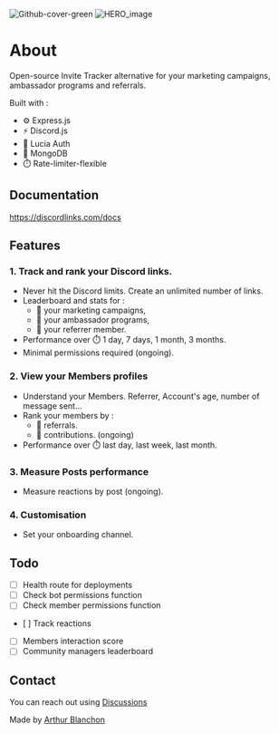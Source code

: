 
![Github-cover-green](https://github.com/user-attachments/assets/8d74ef1b-7054-4c38-a1cd-0e5f38c4309d)
![HERO_image](https://github.com/user-attachments/assets/1cc34b0e-557e-45bf-9fb5-6787f973a5cb)


# About
Open-source Invite Tracker alternative for your marketing campaigns, ambassador programs and referrals.

Built with : 
- ⚙️ Express.js
- ⚡️ Discord.js
- 🔐 Lucia Auth
- 🌱 MongoDB
- ⏱️ Rate-limiter-flexible
   
## Documentation
https://discordlinks.com/docs

## Features

### 1. Track and rank your Discord links.
- Never hit the Discord limits. Create an unlimited number of links.
- Leaderboard and stats for :
  - 📣 your marketing campaigns,
  - 🤝 your ambassador programs,
  - 👤 your referrer member.
 - Performance over ⏱️ 1 day, 7 days, 1 month, 3 months.
 - Minimal permissions required (ongoing).

### 2. View your Members profiles
- Understand your Members. Referrer, Account's age, number of message sent...
- Rank your members by :
   - 👤 referrals.
   - 💎 contributions. (ongoing)
- Performance over ⏱️ last day, last week, last month.

### 3. Measure Posts performance
- Measure reactions by post (ongoing).

### 4. Customisation
- Set your onboarding channel.


## Todo

- [ ] Health route for deployments  
- [ ] Check bot permissions function  
- [ ] Check member permissions function  
- [ ] Track reactions  
- [ ] Members interaction score  
- [ ] Community managers leaderboard

## Contact

You can reach out using [Discussions](https://github.com/ArthurBlanchon/discordlinks/discussions)
  
Made by [Arthur Blanchon](https://twitter.com/ArthurOnTime) 
